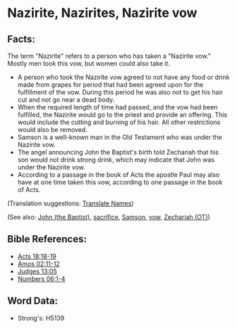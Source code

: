 # Nazirite, Nazirites, Nazirite vow #

## Facts: ##

The term "Nazirite" refers to a person who has taken a "Nazirite vow." Mostly men took this vow, but women could also take it.

* A person who took the Nazirite vow agreed to not have any food or drink made from grapes for period that had been agreed upon for the fulfillment of the vow. During this period he was also not to get his hair cut and not go near a dead body.
* When the required length of time had passed, and the vow had been fulfilled, the Nazirite would go to the priest and provide an offering. This would include the cutting and burning of his hair. All other restrictions would also be removed.
* Samson is a well-known man in the Old Testament who was under the Nazirite vow.
* The angel announcing John the Baptist's birth told Zechariah that his son would not drink strong drink, which may indicate that John was under the Nazirite vow.
* According to a passage in the book of Acts the apostle Paul may also have at one time taken this vow, according to one passage in the book of Acts.

(Translation suggestions: [Translate Names](rc://en/ta/man/translate/translate-names))

(See also: [John (the Baptist)](../names/johnthebaptist.md), [sacrifice](../other/sacrifice.md), [Samson](../names/samson.md), [vow](../kt/vow.md), [Zechariah (OT)](../names/zechariahot.md))

## Bible References: ##

* [Acts 18:18-19](rc://en/tn/help/act/18/18)
* [Amos 02:11-12](rc://en/tn/help/amo/02/11)
* [Judges 13:05](rc://en/tn/help/jdg/13/05)
* [Numbers 06:1-4](rc://en/tn/help/num/06/01)


## Word Data: ##

* Strong's: H5139
